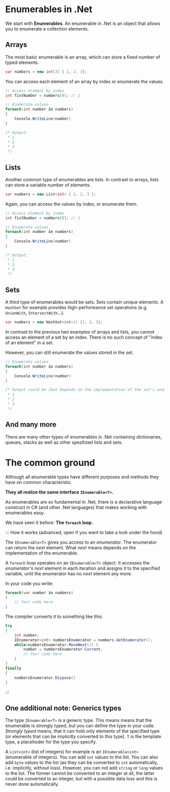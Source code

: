 # Enumerables in .Net

We start with **Enumerables**.
An enumerable in .Net is an object that allows you to enumerate a collection elements.

## Arrays

The most basic enumerable is an array, which can store a fixed number of typed elements.

```c#
var numbers = new int[3] { 1, 2, 3};
```

You can access each element of an array by index or enumerate the values.

```c#
// Access element by index
int fistNumber = numbers[0]; // 1
```

```c#
// Enumerate values
foreach(int number in numbers)
{
    Console.WriteLine(number)
}

/* Output:
 * 1
 * 2
 * 3
 */
```

## Lists

Another common type of enumerables are lists. In contrast to arrays, lists can store a variable number of elements.

```c#
var numbers = new List<int> { 1, 2, 3 };
```

Again, you can access the values by index, or enumerate them.

```c#
// Access element by index
int fistNumber = numbers[0]; // 1
```

```c#
// Enumerate values
foreach(int number in numbers)
{
    Console.WriteLine(number)
}

/* Output:
 * 1
 * 2
 * 3
 */
```

## Sets

A third type of enumerables would be sets.
Sets contain unique elements.
A `HashSet` for example provides high-performance set operations (e.g. `UnionWith`, `IntersectWith`...).

```c#
var numbers = new HashSet<int>() {1, 2, 3};
```

In contrast to the previous two examples of arrays and lists, you cannot access an element of a set by an index. 
There is no such concept of "index of an element" in a set.

However, you can still enumerate the values stored in the set.

```c#
// Enumerate values
foreach(int number in numbers)
{
    Console.WriteLine(number)
}

/* Output could be (but depends on the implementation of the set's enumerator):
 * 1
 * 2
 * 3
 */
```

## And many more

There are many other types of enumerables in .Net containing dictionaries, queues, stacks as well as other spezilized lists and sets.


# The common ground

Although all enumerable types have different purposes and methods they have on common characteristic.

**They all realize the same interface `IEnumerable<T>`.**

As enumerables are so fundamental in .Net, there is a declarative language construct in C# (and other .Net languages) that makes working with enumerables easy.

We have seen it before: **The `foreach` loop.**

::: How it works (advanced, open if you want to take a look under the hood)

The `IEnumerable<T>` gives you access to an *enumerator*.
The enumerator can return the *next* element. What *next* means depends on the implementation of the enumerable.

A `foreach` loop operates on an `IEnumerable<T>` object.
It accesses the *enumerator's* *next* element in each iteration and assigns it to the specified variable, until the enumerator has no *next* element any more.

In your code you write:
```c#
foreach(var number in numbers)
{
    // Your code here
}
```

The compiler converts it to something like this:
```c#
try
{
    int number;
    IEnumerator<int> numbersEnumerator = numbers.GetEnumerator();
    while(numbersEnumerator.MoveNext()) {
        number = numbersEnumerator.Current;
        // Your code here
    }
}
finally
{
    numbersEnumerator.Dispose()
}
```
:::

## One additional note: Generics types
The type `IEnumerable<T>` is a generic type.
This means means that the enumerable is strongly typed, but you can define the type in your code. 
*Strongly typed* means, that it can hold only elements of the specified type (or elements that can be implicitly converted to this type).
`T` is the template type, a placehoder for the type you specify.

A `List<int>` (list of integers) for example is an `IEnumerable<int>` (enumerable of integers).
You can add `int` values to the list.
You can also add `byte` values to the list (as they can be converted to `int` automatically, i.e. implicitly, without loss).
However, you can not add `string` or `long` values to the list. The former cannot be converted to an integer at all, the latter could be converted to an integer, but with a possible data loss and this is never done automatically.
